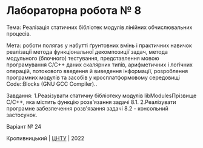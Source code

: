﻿# Лабораторна робота № 8

Тема: Реалізація статичних бібліотек модулів лінійних обчислювальних процесів. 

Мета: роботи полягає у набутті ґрунтовних вмінь і практичних навичок реалізації метода функціональної декомпозиції задач, метода модульного (блочного) тестування, представлення мовою програмування С/С++ даних скалярних типів, арифметичних і логічних операцій, потокового введення й виведення інформації, розроблення програмних модулів та засобів у кросплатформовому середовищі Code::Blocks (GNU GCC Compiler)..

Завдання: 
1.Реазізувати статичну бібліотеку модулів libModulesПрізвище C/C++, яка містить функцію розв'язання задачі 8.1. 
2.Реалізувати програмне забезпечення розв'язання задачі 8.2 - консольний застосунок.

Варіант № 24


Кропивницький | <a href="http://www.kntu.kr.ua/">ЦНТУ</a> | 2022